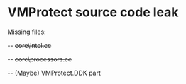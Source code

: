 # VMProtect source code leak

Missing files:

-- ~~core\intel.cc~~

-- ~~core\processors.cc~~

-- (Maybe) VMProtect.DDK part
